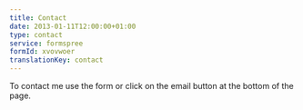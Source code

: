 ```yaml
---
title: Contact
date: 2013-01-11T12:00:00+01:00
type: contact
service: formspree 
formId: xvovwoer
translationKey: contact
---
```

To contact me use the form or click on the email button at the bottom of the page.
